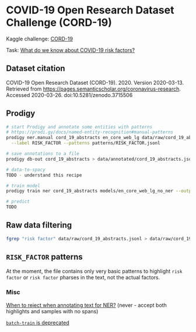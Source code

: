 # COVID-19 Open Research Dataset Challenge (CORD-19)

Kaggle challenge: [CORD-19](https://www.kaggle.com/allen-institute-for-ai/CORD-19-research-challenge)

Task: [What do we know about COVID-19 risk
factors?](https://www.kaggle.com/allen-institute-for-ai/CORD-19-research-challenge/tasks?taskId=558)

## Dataset citation

COVID-19 Open Research Dataset (CORD-19). 2020. Version 2020-03-13.
Retrieved from https://pages.semanticscholar.org/coronavirus-research.
Accessed 2020-03-26. doi:10.5281/zenodo.3715506

## Prodigy

```bash
# start Prodigy and annotate some entities with patterns
# https://prodi.gy/docs/named-entity-recognition#manual-patterns
prodigy ner.manual cord_19_abstracts en_core_web_lg data/raw/cord_19_abstracts_filtered.jsonl \
  --label RISK_FACTOR --patterns patterns/RISK_FACTOR.jsonl

# save annotations to a file
prodigy db-out cord_19_abstracts > data/annotated/cord_19_abstracts.jsonl

# data-to-spacy
TODO - understand this recipe

# train model
prodigy train ner cord_19_abstracts models/en_core_web_lg_no_ner --output models/modelX

# predict
TODO
```

## Raw data filtering

```bash
fgrep "risk factor" data/raw/cord_19_abstracts.jsonl > data/raw/cord_19_abstracts_filtered.jsonl
```

## `RISK_FACTOR` patterns

At the moment, the file contains only very basic patterns to highlight `risk factor` or `risk factor` pharses in
the text, not the actual factors.

### Misc

[When to reject when annotating text for NER?](https://support.prodi.gy/t/when-to-reject-in-ner-manual-or-ner-make-gold/892/2)
(never - accept both highlights and samples with no spans)

[`batch-train` is deprecated](https://prodi.gy/docs/recipes#deprecated)
